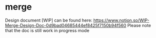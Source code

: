 # merge

Design document [WIP] can be found here: https://www.notion.so/WIP-Merge-Design-Doc-0d9bad04685444ef8425f7150b94f560
Please note that the doc is still work in progress mode

